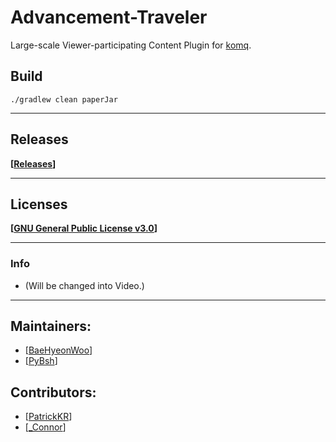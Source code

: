 # Advancement-Traveler

Large-scale Viewer-participating Content Plugin for [komq](https://youtube.com/코마).

## Build

`./gradlew clean paperJar`

---

## Releases

**[[Releases](https://github.com/qogusdn1017/Advancement-Traveler/releases)]**

---

## Licenses

**[[GNU General Public License v3.0](./LICENSE.md)]**

---

### Info

- (Will be changed into Video.)

---

## Maintainers:
- [[BaeHyeonWoo](https://github.com/qogusdn1017)]
- [[PyBsh](https://github.com/PyBsh)]

## Contributors:

- [[PatrickKR](https://github.com/patrick-choe)]
- [[_Connor](https://github.com/underconnor)]
